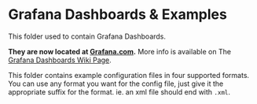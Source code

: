 # Grafana Dashboards & Examples

This folder used to contain Grafana Dashboards.

**They are now located at [Grafana.com](https://grafana.com/dashboards?search=unifi-poller).** More info is available on The [Grafana Dashboards Wiki Page](https://github.com/davidnewhall/unifi-poller/wiki/Grafana-Dashboards).

This folder contains example configuration files in four supported formats.
You can use any format you want for the config file, just give it the appropriate suffix for the format.
ie. an xml file should end with `.xml`.
